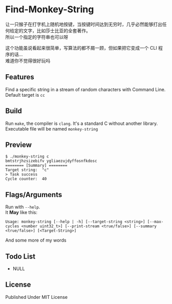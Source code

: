 # Find-Monkey-String

让一只猴子在打字机上随机地按键，当按键时间达到无穷时，几乎必然能够打出任何给定的文字，比如莎士比亚的全套著作。\
所以一个指定的字符串也可以呀

这个功能虽说看起来很简单，写算法的都不屑一顾，但如果把它变成一个 CLI 程序的话...\
难道你不觉得很好玩吗

## Features

Find a specific string in a stream of random characters with Command Line.\
Default target is `cc`

## Build

Run `make`, the compiler is `clang`. It's a standard C without another library.\
Executable file will be named `monkey-string`

## Preview

```text
$ ./monkey-string c
bmtstrjhzsizebifv ygliaezujdyffosnfkdosc
======== [Summary] ========
Target string:  "c"
> Task success
Cycle counter:  40
```

## Flags/Arguments

Run with `--help`.\
It **May** like this:

```text
Usage: monkey-string [--help | -h] [--target-string <string>] [--max-cycles <number uint32_t>] [--print-stream <true/false>] [--summary <true/false>] [<Target-String>]
```

And some more of my words

## Todo List

- NULL

## License

Published Under MIT License
